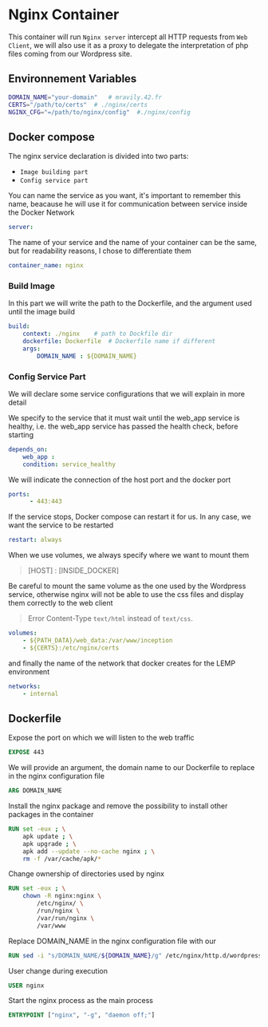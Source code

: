 # Nginx Container
This container will run `Nginx server` intercept all HTTP requests from `Web Client`, we will also use it as a proxy to delegate the interpretation of php files coming from our Wordpress site.

## Environnement Variables

```bash
DOMAIN_NAME="your-domain" 	# mravily.42.fr
CERTS="/path/to/certs" 	# ./nginx/certs
NGINX_CFG="=/path/to/nginx/config"	#./nginx/config
```
## Docker compose
The nginx service declaration is divided into two parts:
- `Image building part`  
- `Config service part`

You can name the service as you want, it's important to remember this name, beacause he will use it for communication between service inside the Docker Network

```yaml
server:
```

The name of your service and the name of your container can be the same, but for readability reasons, I chose to differentiate them

```yaml
container_name: nginx
```

### Build Image

In this part we will write the path to the Dockerfile, and the argument used until the image build

```yaml
build:
	context: ./nginx	# path to Dockfile dir
	dockerfile: Dockerfile	# Dockerfile name if different
	args:
		DOMAIN_NAME : ${DOMAIN_NAME}
```

### Config Service Part

We will declare some service configurations that we will explain in more detail

We specify to the service that it must wait until the web_app service is healthy, i.e. the web_app service has passed the health check, before starting

```yaml
depends_on:
	web_app :
	condition: service_healthy
```

We will indicate the connection of the host port and the docker port

```yaml
ports:
      - 443:443
```

If the service stops, Docker compose can restart it for us. In any case, we want the service to be restarted

```yaml
restart: always
````

When we use volumes, we always specify where we want to mount them 
> [HOST] : [INSIDE_DOCKER]

Be careful to mount the same volume as the one used by the Wordpress service, otherwise nginx will not be able to use the css files and display them correctly to the web client
> Error Content-Type `text/html` instead of `text/css`.

```yaml
volumes:
	- ${PATH_DATA}/web_data:/var/www/inception
	- ${CERTS}:/etc/nginx/certs
```

and finally the name of the network that docker creates for the LEMP environment

```yaml
networks:
	- internal
````


## Dockerfile

Expose the port on which we will listen to the web traffic

```Dockerfile
EXPOSE 443
```

We will provide an argument, the domain name to our Dockerfile to replace in the nginx configuration file

```Dockerfile
ARG DOMAIN_NAME
```

Install the nginx package and remove the possibility to install other packages in the container

```Dockerfile
RUN set -eux ; \
	apk update ; \
	apk upgrade ; \
	apk add --update --no-cache nginx ; \
	rm -f /var/cache/apk/* 
```

Change ownership of directories used by nginx

```Dockerfile 
RUN set -eux ; \
	chown -R nginx:nginx \
		/etc/nginx/ \
		/run/nginx \
		/var/run/nginx \
		/var/www
```

Replace DOMAIN_NAME in the nginx configuration file with our 

```Dockerfile
RUN sed -i "s/DOMAIN_NAME/${DOMAIN_NAME}/g" /etc/nginx/http.d/wordpress.conf
```

User change during execution 

```Dockerfile
USER nginx
````

Start the nginx process as the main process

```Dockerfile
ENTRYPOINT ["nginx", "-g", "daemon off;"]
```
